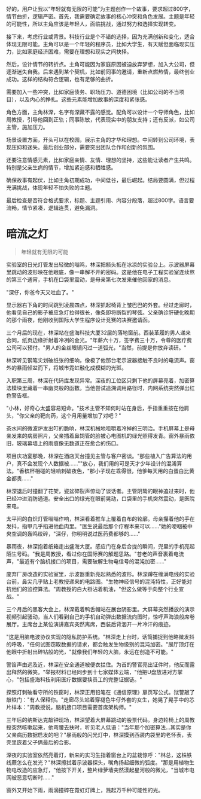 <ReasoningChainRenderer>
好的，用户让我以“年轻就有无限的可能”为主题创作一个故事，要求超过800字，情节曲折，逻辑严密。首先，我需要确定故事的核心冲突和角色发展。主题是年轻的可能性，所以主角应该是年轻人，面临挑战，通过努力和选择实现转变。

接下来，考虑行业或背景。科技行业是个不错的选择，因为充满创新和变化，适合体现无限可能。主角可以是一个年轻的程序员，比如大学生，有天赋但面临现实压力，比如家庭经济困难，需要在理想和现实之间抉择。

然后，设计情节的转折点。主角可能因为家庭原因被迫放弃梦想，加入大公司，但逐渐迷失自我。后来遇到某个契机，比如前同事的邀请，重新点燃热情，最终创业成功。这样的结构符合逻辑，也有足够的曲折。

需要加入一些冲突，比如家庭债务、职场压力、道德困境（比如公司的不当项目），以及内心的挣扎。这些元素能增加故事的深度和紧张感。

角色方面，主角林深，名字有深藏不露的感觉。配角可以设计一个导师角色，比如周教授，引导他回到正轨；同事陈敏，代表现实中的朋友支持；还有反派，如公司主管，施加压力。

场景设置方面，开头可以在校园，展示主角的才华和理想。中间转到公司环境，表现压抑和迷失。最后创业部分，需要突出团队合作和创新的氛围。

还要注意情感元素，比如家庭亲情、友情、理想的坚持，这些能让读者产生共鸣。特别是父亲生病的情节，增加紧迫感和牺牲感。

确保故事有起伏，比如主角初期成功，中间低谷，最后崛起。结局要圆满，但过程充满挑战，体现年轻不怕失败的主题。

最后检查是否符合格式要求，标题、主题引用、内容分段落，超过800字。语言要流畅，情节紧凑，逻辑连贯，避免漏洞。
</ReasoningChainRenderer>

# 暗流之灯

> 年轻就有无限的可能

实验室的日光灯管发出轻微的嗡鸣，林深把额头抵在冰凉的实验台上。示波器屏幕里跳动的波形映在他眼底，像一串解不开的密码。这是他在电子工程实验室连续熬的第三个通宵，手机在口袋里震动，是母亲第七次发来催他回家的消息。

"深仔，你爸今天又吐血了。"

显示器右下角的时间跳到凌晨四点，林深抓起椅背上皱巴巴的外套。经过走廊时，他看见自己的影子被应急灯拉得很长，像条即将断裂的琴弦。父亲确诊肝硬化晚期的那个雨夜，他刚收到国际大学生程序设计竞赛的决赛邀请函。

三个月后的现在，林深站在盛海科技大厦32层的落地窗前。西装革履的男人递来合同，纸页边缘折射着冷冽的金光。"年薪六十万，签字费三十万，令尊的医疗费公司可以预付。"男人的金丝眼镜闪过一道弧光，"当然，前提是你放弃读研。"

林深听见钢笔尖划破纸张的细响，像极了他那台老示波器接触不良时的电流声。窗外的暴雨倾盆而下，将城市霓虹融化成模糊的光斑。

入职第三周，林深在代码库发现异常。深夜的工位区只剩下他的屏幕亮着，加密算法模块里藏着一串幽灵般的函数。当他尝试追溯调用路径时，内网系统突然弹出红色警告框。

"小林，好奇心太盛容易短命。"技术主管不知何时站在身后，手指重重按在他肩头，"你父亲的靶向药，这个月用量增加了对吧？"

茶水间的微波炉发出叮的脆响，林深机械地咀嚼着冷掉的三明治。手机屏幕上是母亲发来的病房照片，父亲插着鼻饲管的脸被心电图机的绿光照得发青。窗外暴雨依旧，玻璃幕墙上的雨痕像无数道正在愈合的伤口。

项目庆功宴那晚，林深在酒店天台撞见主管与客户密谈。"那些植入广告算法的用户，真不会发现个人数据被......""放心，我们用的可是天才少年设计的混淆算法。"香槟杯相碰的轻响刺破夜色，"那小子现在乖得很，他爹每天用的白蛋白比黄金都贵......"

林深退后时撞翻了花架，瓷盆碎裂声惊动了谈话者。主管阴鸷的眼神追过来时，他已经冲进消防通道。安全出口的绿光在眼前晃动，口袋里的手机突然震动，是医院来电。

太平间的白炽灯管嗡嗡作响，林深看着推车上覆着白布的轮廓。母亲攥着他的手在发抖，指甲几乎掐进他血肉里。"医生说最后那个疗程本来可以......"她的哽咽被中央空调的轰鸣绞碎，"深仔，你明明说过医药费都够的......"

暴雨夜，林深抱着纸箱走出盛海大厦。感应门在身后合拢的瞬间，兜里的手机亮起陌生号码。"我是周教授，看过你在国际赛的解题思路。"苍老的声音裹着电流声，"最近有个脑机接口的项目，需要破解生物电信号的混沌加密......"

废弃厂房改造的实验室里，示波器重新亮起熟悉的波形。林深蹲在缠满电线的实验台前，鼻尖几乎贴上老教授递来的电路图。"生物神经信号的混沌特性，正好能对抗他们的监控算法。"周教授的白大褂沾着机油，"但这么做等于向整个行业宣战。"

三个月后的黑客大会上，林深戴着鸭舌帽站在展台阴影里。大屏幕突然播放的演示视频引起骚动，当人们看到自己的手机自动弹出数据流向图时，惊呼声海浪般席卷展厅。主席台上某位演讲嘉宾突然离席，西装后背洇开一片冷汗的痕迹。

"这是用脑电波协议实现的隐私防护系统。"林深走上台时，话筒捕捉到他略微发抖的呼吸，"任何试图窃取数据的请求，都会触发生物级别的混沌加密。"展厅顶灯在他眼中折射出碎钻般的光，"就像我们年轻的大脑，永远在创造不可能。"

警笛声由远及近，林深在安全通道被便衣拦住。为首的警官亮出证件时，他反而露出释然的微笑。"举报材料已经同步到十七家媒体云端，"他把U盘放进对方掌心，"包括盛海科技利用医疗数据要挟员工的完整证据链。"

探照灯刺破看守所的铁窗时，林深正用铅笔在《通信原理》扉页写公式。狱警敲了敲铁门："有人保释你。"走廊尽头站着穿褪色牛仔外套的女生，她晃了晃手中的芯片样本："周教授说，脑机接口项目需要首席架构师。"

三年后的纳斯达克敲钟现场，林深望着大屏幕跳动的股票代码。身边轮椅上的周教授突然咳嗽起来，他弯腰去扶时，听见老人低语："当年那个加密算法...其实是你父亲病历数据启发的吧？"暴雨般的闪光灯中，林深摸到西装内袋里的老怀表，表壳里嵌着父子俩最后的合影。

深夜的实验室依然亮着灯，新来的实习生指着窗台上的盆栽惊呼："林总，这株铁线蕨怎么在发光？"林深擦拭着示波器探头，嘴角扬起细微的弧度。"那是用植物生物电改造的应急灯，"他按下开关，整片绿萝墙突然漾起星河般的微光，"当城市电网被恶意切断时......"

窗外又开始下雨，雨滴撞碎在霓虹灯牌上，溅起万千种可能性的光。